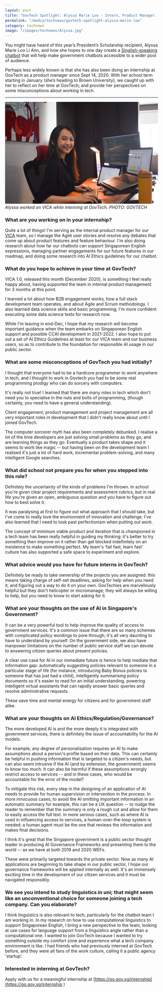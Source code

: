 ```yaml
---
layout: post
title: "GovTech Spotlight: Alyssa Marie Loo - Intern, Product Manager. Receipient of The President's Scholarship"
permalink: "/media/technews/govtech-spotlight-alyssa-marie-loo"
category: technews
image: "/images/technews/Alyssa.jpg"
---
```


You might have heard of this year’s President’s Scholarship recipient,  Alyssa Marie Loo Li Ann, and how she hopes to one day create a [Singlish-speaking chatbot](https://www.todayonline.com/first-presidents-scholar-pursue-linguistics-university-wants-create-chatbot-recognises-singlish) that will help make government chatbots accessible to a wider pool of audience. 

Perhaps less widely known is that she has also been doing an internship at GovTech as a product manager since Sept 14, 2020. With her school term starting in January (she’s heading to Brown University), we caught up with her to reflect on her time at GovTech; and provide her perspectives on some misconceptions about working in tech. 

---

![Alyssa Marie Loo, GovTech Intern](/images/technews/Alyssa.jpg)
*Alyssa worked on VICA while interning at GovTech. PHOTO: GOVTECH*

### **What are you working on in your internship?**

Quite a lot of things! I'm serving as the internal product manager for our [VICA](https://www.tech.gov.sg/media/technews/a-conversation-with-bertrand-lee) team, so I manage the Agile user stories and resolve any debates that come up about product features and feature behaviour. I'm also doing research about how far our chatbots can support Singaporean English expressions, managing partner engagements for our future features in our roadmap, and doing some research into AI Ethics guidelines for our chatbot.

### **What do you hope to achieve in your time at GovTech?**

VICA 1.0, released this month (December 2020), is something I feel really happy about, having supported the team in internal product management for 3 months at this point. 

I learned a lot about how B2B engagement works, how a full stack development team operates, and about Agile and Scrum methodology. I also learned data science skills and basic programming; I'm more confident executing some data science tests for research now.

While I'm leaving in end-Dec, I hope that my research will become important guidance when the team embarks on Singaporean English support and possible CCAI development in 2021-2022. I also hope to put out a set of AI Ethics Guidelines at least for our VICA team and our business users, so as to contribute to the foundation for responsible AI usage in our public sector.


### **What are some misconceptions of GovTech you had initially?**

I thought that everyone had to be a hardcore programmer to work anywhere in tech, and I thought to work in Govtech you had to be some real programming prodigy who can do sorcery with computers. 

It's really not true! I learned that there are many roles in tech which don't need you to specialise in the nuts and bolts of programming, (though certainly, you need to have a general understanding). 

Client engagement, product management and project management are all very important roles in development that I didn't really know about until I joined GovTech.

The computer sorcerer myth has also been completely debunked. I realise a lot of the time developers are just solving small problems as they go, and are learning things as they go. Eventually a product takes shape and it seems to work like magic -- but having been on the development team I realised it's just a lot of hard work, incremental problem-solving, and many intelligent Google searches.


### **What did school not prepare you for when you stepped into this role?**

Definitely the uncertainty of the kinds of problems I'm thrown. In school you're given clear project requirements and assessment rubrics, but in real life you're given an open, ambiguous question and you have to figure out how to best solve it. 

It was paralysing at first to figure out what approach that I should take, but I've come to really love the environment of innovation and challenge. I've also learned that I need to look past perfectionism when putting out work. 

The concept of minimum viable product and iteration that is championed in a tech team has been really helpful in guiding my thinking: it's better to try something then improve on it rather than get blocked indefinitely on an insistence to make something perfect. My team's ‘fail fast, learn fast’ culture has also supported a safe space to experiment and explore.

### **What advice would you have for future interns in GovTech?**

Definitely be ready to take ownership of the projects you are assigned: this means taking charge of self-set deadlines, asking for help when you need it, and figuring out a way to do it on your own. GovTechies are marvellously helpful but they don't helicopter or micromanage; they will always be willing to help, but you need to know to start asking for it.

### **What are your thoughts on the use of AI in Singapore's Government?**

It can be a very powerful tool to help improve the quality of access to government services. It's a common issue that there are so many schemes with complicated policy wordings to pore through; it's all very daunting to have to understand by yourself. On the government side, we also have manpower limitations on the number of public service staff we can devote to answering citizen queries about present policies.

A clear use case for AI in our immediate future is hence to help mediate that information gap: automatically suggesting policies relevant to someone in a particular stage of life (for instance, introducing Baby Bonus policies to someone that has just had a child), intelligently summarising policy documents so it's easier to read for an initial understanding, powering intelligent virtual assistants that can rapidly answer basic queries and resolve administrative requests. 

These save time and mental energy for citizens and for government staff alike. 

### **What are your thoughts on AI Ethics/Regulation/Governance?**

The more developed AI is and the more deeply it is integrated with government services, there is definitely the issue of accountability for the AI models. 

For example, any degree of personalisation requires an AI to make assumptions about a person's profile based on their data. This can certainly be helpful in pushing information that is targeted to a citizen's needs, but can also seem intrusive if the AI (and by extension, the government) seems to know too much. It can also be harmful if these assumptions wrongly restrict access to services -- and in these cases, who would be accountable for the error of the model?

To mitigate this risk, every step in the designing of an application of AI needs to provide for human supervision or intervention in the process. In more innocuous cases, to avoid the AI omitting important information in an automatic summary for example, this can be a UX question -- to nudge the reader to remember that the summary is only a rough cut and allow for them to easily access the full text. In more serious cases, such as where AI is used in influencing access to services, a human-over-the-loop system is needed:  a human agent must be the one  that reviews the information and makes final decisions.

I think it's great that the Singapore government is a public sector thought leader in producing AI Governance Frameworks and presenting them to the world -- as we have at both 2019 and 2020 WEFs. 

These were primarily targeted towards the private sector. Now as many AI applications are beginning to take shape in our public sector, I hope our governance frameworks will be applied internally as well. It's an immensely exciting time in the development of our citizen services and it must be navigated responsibly.

### **We see you intend to study linguistics in uni; that might seem like an unconventional choice for someone joining a tech company. Can you elaborate?**

I think linguistics is also relevant to tech, particularly for the chatbot team I am working in. In my research on how to use computational linguistics to support Singaporean English, I bring a new perspective to the team, looking at use cases for language support from a linguistics angle rather than a computational one. I wanted to join GovTech because I wanted to try something outside my comfort zone and experience what a tech company environment is like. I had friends who had previously interned at GovTech before, and they were all fans of the work culture, calling it a public agency 'startup'.

### **Interested in interning at GovTech?**
Apply with us for a meaningful internship at [https://go.gov.sg/internship](https://go.gov.sg/internship ) 

